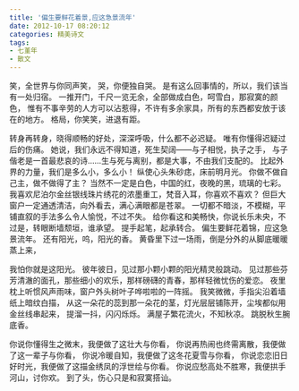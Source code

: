 ```yaml
---
title: '偏生要鲜花着景,应这急景流年'
date: 2012-10-17 08:20:12
categories: 精美诗文
tags:
- 七堇年
- 散文
---
```

笑，全世界与你同声笑，
哭，你便独自哭。
是有这么回事情的，所以，我们该当有一处归宿。
一推开门，千尺一览无余，全部做成白色，呵雪白，那寂寞的颜色，
惟有不事辛劳的人方可以沾惹得，不许有多余家具，所有的东西都安放于该在的地方。
格局，你笑笑，进退有距。

转身再转身，晓得顺畅的好处，深深呼吸，什么都不必迟疑。
唯有你懂得迟疑过后的伤痛。
她说，我们永远不得知道，死生契阔——与子相悦，执子之手，
与子偕老是一首最悲哀的诗……生与死与离别，都是大事，不由我们支配的。
比起外界的力量，我们是多么小，多么小！
纵使心头朱砂痣，床前明月光。
你做不做自己主，做不做得了主？
当然不一定是白色，中国的红，夜晚的黑，琉璃的七彩。
我喜欢尼泊尔金丝银线珠片绣花的浓墨重工，梵音入耳，你喜欢不喜欢？
但巨大窗户一定通透清洁，向外看去，满心满眼都是苍翠。
一切都不暗淡，不模糊，平铺直叙的手法多么令人愉悦，不过不失。
给你看这和美畅快，你说长乐未央，不过是，转眼断墙颓垣，谁承望。
提手起笔，起承转合。
偏生要鲜花着锦，应这急景流年。
还有阳光，呜，阳光的香。
黄昏里下过一场雨，倒是分外的从脚底暖暖蒸上来，

我怕你就是这阳光。
彼年彼日，见过那小颗小颗的阳光精灵般跳动。
见过那些芬芳清澈的面孔，那些细小的欢乐，那样磅礴的青春，那样轻微忧伤的爱恋。
夜里枕上听惯风声雨味，窗户外头树叶子哗啦啦的一阵摇。
我笑微微，手指尖沿着墙纸上暗纹白描，
从这一朵花的蕊到那一朵花的茎，灯光层层铺陈开，尘埃都似用金丝线串起来，
提溜一抖，闪闪烁烁。
满屋子繁花流火，不知秋凉。
跳脱秋生腕底香。

你说你懂得生之微末，我便做了这壮大与你看，
你说再热闹也终需离散，我便做了这一辈子与你看，
你说冷暖自知，我便做了这冬花夏雪与你看，
你说恋恋旧日好时光，我便做了这描金绣凤的浮世绘与你看。
你说应愁高处不胜寒，我便拱手河山，讨你欢。
到了头，伤心只是和寂寞搭讪。
